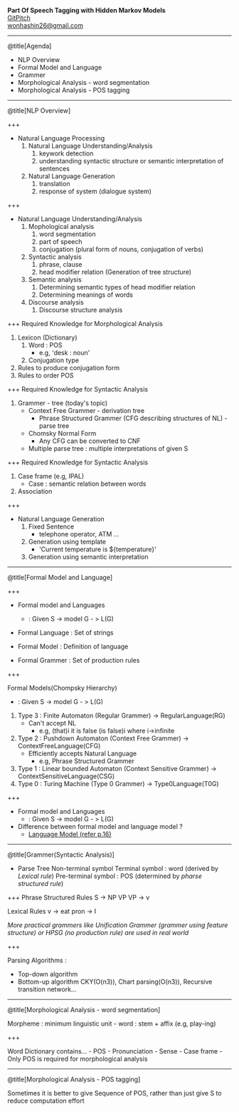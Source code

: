 __Part Of Speech Tagging with Hidden Markov Models__<br/>
[GitPitch]()<br />
wonhashin26@gmail.com

---
@title[Agenda]

- NLP Overview
- Formal Model and Language
- Grammer
- Morphological Analysis - word segmentation
- Morphological Analysis - POS tagging

---
@title[NLP Overview]

+++
- Natural Language Processing
    1. Natural Language Understanding/Analysis
        1. keywork detection
        1. understanding syntactic structure or semantic interpretation of sentences
    1. Natural Language Generation
        1. translation
        1. response of system (dialogue system) 

+++

- Natural Language Understanding/Analysis
    1. Mophological analysis
        1. word segmentation
        1. part of speech
        1. conjugation (plural form of nouns, conjugation of verbs)
    1. Syntactic analysis
        1. phrase, clause
        1. head modifier relation (Generation of tree structure)
    1. Semantic analysis
        1. Determining semantic types of head modifier relation
        1. Determining meanings of words
    1. Discourse analysis
        1. Discourse structure analysis

+++
Required Knowledge for Morphological Analysis

1. Lexicon (Dictionary)
    1. Word : POS
        - e.g, 'desk : noun'
    1. Conjugation type
1. Rules to produce conjugation form
1. Rules to order POS

+++
Required Knowledge for Syntactic Analysis

1. Grammer - tree (today's topic)
    - Context Free Grammer - derivation tree
        - Phrase Structured Grammer (CFG describing structures of NL) - parse tree
    - Chomsky Normal Form
        - Any CFG can be converted to CNF
    - Multiple parse tree : multiple interpretations of given S

+++
Required Knowledge for Syntactic Analysis

1. Case frame (e.g, IPAL)
    - Case : semantic relation between words
1. Association

+++

- Natural Language Generation
    1. Fixed Sentence
        - telephone operator, ATM ...
    1. Generation using template
        - 'Current temperature is ${temperature}'
    1. Generation using semantic interpretation 

---
@title[Formal Model and Language]

+++

- Formal model and Languages
    - : Given S -> model G - > L(G)

- Formal Language : Set of strings
- Formal Model : Definition of language 
- Formal Grammer : Set of production rules

+++

Formal Models(Chompsky Hierarchy)
  - : Given S -> model G - > L(G)

1. Type 3 : Finite Automaton (Regular Grammer) -> RegularLanguage(RG)
    - Can't accept NL
        - e.g, (that)i it is false (is false)i where i->infinite
1. Type 2 : Pushdown Automaton (Context Free Grammer) -> ContextFreeLanguage(CFG)
    - Efficiently accepts Natural Language
        - e.g, Phrase Structured Grammer
1. Type 1 : Linear bounded Automaton (Context Sensitive Grammer) -> ContextSensitiveLanguage(CSG)
1. Type 0 : Turing Machine (Type 0 Grammer) -> Type0Language(T0G)

+++

- Formal model and Languages
    - : Given S -> model G - > L(G)
- Difference between formal model and language model ?
    - [Language Model (refer p.16)](http://www.phontron.com/slides/nlp-programming-en-01-unigramlm.pdf)


---
@title[Grammer(Syntactic Analysis)]

- Parse Tree
    Non-terminal symbol
    Terminal symbol : word (derived by _Lexical rule_)
    Pre-terminal symbol : POS (determined by _pharse structured rule_)

+++
Phrase Structured Rules
S -> NP VP
VP -> v

Lexical Rules
v -> eat
pron -> I

_More practical grammers like Unification Grammer (grammer using feature structure) or HPSG (no production rule) are used in real world_

+++

Parsing Algorithms :
  - Top-down algorithm
  - Bottom-up algorithm
    CKY(O(n3)), Chart parsing(O(n3)), Recursive transition network...

---
@title[Morphological Analysis - word segmentation]

Morpheme : minimum linguistic unit
    - word : stem + affix (e.g, play-ing)

+++

Word Dictionary contains...
    - POS
    - Pronunciation
    - Sense
    - Case frame
        - Only POS is required for morphological analysis


---
@title[Morphological Analysis - POS tagging]

Sometimes it is better to give Sequence of POS, rather than just give S to reduce computation effort